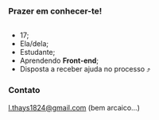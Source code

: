 ### Prazer em conhecer-te!

![]()

- 17;
- Ela/dela;
- Estudante;
- Aprendendo **Front-end**;
- Disposta a receber ajuda no processo ⤴️

### Contato 

l.thays1824@gmail.com (bem arcaico...)
